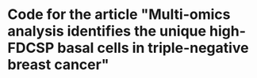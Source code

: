 # Code for the article "Multi-omics analysis identifies the unique high-FDCSP basal cells in triple-negative breast cancer"
